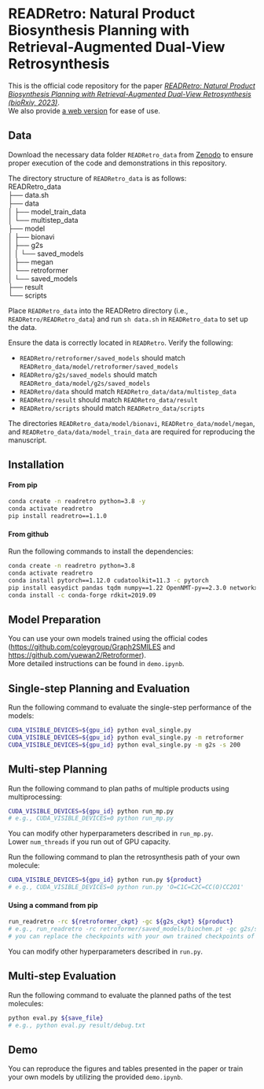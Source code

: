 # READRetro: Natural Product Biosynthesis Planning with Retrieval-Augmented Dual-View Retrosynthesis
This is the official code repository for the paper [*READRetro: Natural Product Biosynthesis Planning with Retrieval-Augmented Dual-View Retrosynthesis (bioRxiv, 2023)*](https://www.biorxiv.org/content/10.1101/2023.03.21.533616v1).<br>
We also provide [a web version](https://readretro.net) for ease of use.

## Data
Download the necessary data folder `READRetro_data` from [Zenodo](https://zenodo.org/records/10494636) to ensure proper execution of the code and demonstrations in this repository.

The directory structure of `READRetro_data` is as follows:</br>
READRetro_data</br>
    ├── data.sh</br>
    ├── data</br>
    │   ├── model_train_data</br>
    │   └── multistep_data</br>
    ├── model</br>
    │   ├── bionavi</br>
    │   ├── g2s</br>
    │   │   └── saved_models</br>
    │   ├── megan</br>
    │   └── retroformer</br>
    │       └── saved_models</br>
    ├── result</br>
    └── scripts</br>

Place `READRetro_data` into the READRetro directory (i.e., `READRetro/READRetro_data`) and run `sh data.sh` in `READRetro_data` to set up the data.</br>

Ensure the data is correctly located in `READRetro`. Verify the following:</br>
- `READRetro/retroformer/saved_models` should match `READRetro_data/model/retroformer/saved_models`</br> 
- `READRetro/g2s/saved_models` should match `READRetro_data/model/g2s/saved_models`</br>
- `READRetro/data` should match `READRetro_data/data/multistep_data`</br>
- `READRetro/result` should match `READRetro_data/result`</br>
- `READRetro/scripts` should match `READRetro_data/scripts`</br>

The directories `READRetro_data/model/bionavi`, `READRetro_data/model/megan`, and `READRetro_data/data/model_train_data` are required for reproducing the manuscript.


## Installation
#### From pip
```bash
conda create -n readretro python=3.8 -y
conda activate readretro
pip install readretro==1.1.0
```

#### From github
Run the following commands to install the dependencies:
```bash
conda create -n readretro python=3.8
conda activate readretro
conda install pytorch==1.12.0 cudatoolkit=11.3 -c pytorch
pip install easydict pandas tqdm numpy==1.22 OpenNMT-py==2.3.0 networkx==2.5    # need to fix the miner version of numpy (np.bool was deprecated)
conda install -c conda-forge rdkit=2019.09
```

## Model Preparation
You can use your own models trained using the official codes (https://github.com/coleygroup/Graph2SMILES and https://github.com/yuewan2/Retroformer).<br>
More detailed instructions can be found in `demo.ipynb`.

## Single-step Planning and Evaluation
Run the following command to evaluate the single-step performance of the models:
```bash
CUDA_VISIBLE_DEVICES=${gpu_id} python eval_single.py                    # ensemble
CUDA_VISIBLE_DEVICES=${gpu_id} python eval_single.py -m retroformer     # Retroformer
CUDA_VISIBLE_DEVICES=${gpu_id} python eval_single.py -m g2s -s 200      # Graph2SMILES
```

## Multi-step Planning
Run the following command to plan paths of multiple products using multiprocessing:
```bash
CUDA_VISIBLE_DEVICES=${gpu_id} python run_mp.py
# e.g., CUDA_VISIBLE_DEVICES=0 python run_mp.py
```
You can modify other hyperparameters described in `run_mp.py`.<br>
Lower `num_threads` if you run out of GPU capacity.

Run the following command to plan the retrosynthesis path of your own molecule:
```bash
CUDA_VISIBLE_DEVICES=${gpu_id} python run.py ${product}
# e.g., CUDA_VISIBLE_DEVICES=0 python run.py 'O=C1C=C2C=CC(O)CC2O1'
```
#### Using a command from pip
``` bash
run_readretro -rc ${retroformer_ckpt} -gc ${g2s_ckpt} ${product}
# e.g., run_readretro -rc retroformer/saved_models/biochem.pt -gc g2s/saved_models/biochem.pt 'O=C1C=C2C=CC(O)CC2O1'
# you can replace the checkpoints with your own trained checkpoints of retroformer and g2s
```
You can modify other hyperparameters described in `run.py`.

## Multi-step Evaluation
Run the following command to evaluate the planned paths of the test molecules:
```bash
python eval.py ${save_file}
# e.g., python eval.py result/debug.txt
```

## Demo
You can reproduce the figures and tables presented in the paper or train your own models by utilizing the provided `demo.ipynb`.

<!-- 
## Citation
If you find this repository and our paper useful, we kindly request to cite our work.

```BibTex
@article{lee2023READRetro,
  author    = {Seul Lee and
               Taein Kim and
               Min-Soo Choi and
               Yejin Kwak and
               Jeongbin Park and
               Sung Ju Hwang and
               Sang-Gyu Kim},
  title     = {READRetro: Natural Product Biosynthesis Planning
               with Retrieval-Augmented Dual-View Retrosynthesis},
  journal   = {bioRxiv},
  year      = {2023}
}
``` -->
